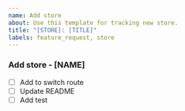```yaml
---
name: Add store
about: Use this template for tracking new store.
title: "[STORE]: [TITLE]"
labels: feature_request, store
---
```


### Add store - [NAME]

- [ ] Add to switch route
- [ ] Update README
- [ ] Add test
